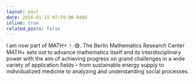 ```yaml
---
layout: post
date: 2016-01-15 07:59:00-0400
inline: true
related_posts: false
---
```


I am now part of MATH+ :sparkles: :smile:. The Berlin Mathematics Research Center MATH+ sets out to advance mathematics itself and its interdisciplinary power with the aim of achieving progress on grand challenges in a wide variety of application fields – from sustainable energy supply to individualized medicine to analyzing and understanding social processes.
